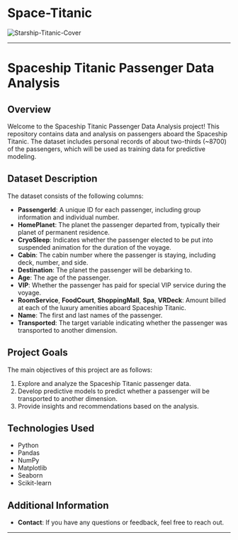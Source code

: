 # Space-Titanic

![Starship-Titanic-Cover](https://github.com/vishnu55510/Space-Titanic/assets/162179720/7eff1929-d23d-4928-8d2f-e8bedeaef177)

---

# Spaceship Titanic Passenger Data Analysis

## Overview
Welcome to the Spaceship Titanic Passenger Data Analysis project! This repository contains data and analysis on passengers aboard the Spaceship Titanic. The dataset includes personal records of about two-thirds (~8700) of the passengers, which will be used as training data for predictive modeling.

## Dataset Description
The dataset consists of the following columns:

- **PassengerId**: A unique ID for each passenger, including group information and individual number.
- **HomePlanet**: The planet the passenger departed from, typically their planet of permanent residence.
- **CryoSleep**: Indicates whether the passenger elected to be put into suspended animation for the duration of the voyage.
- **Cabin**: The cabin number where the passenger is staying, including deck, number, and side.
- **Destination**: The planet the passenger will be debarking to.
- **Age**: The age of the passenger.
- **VIP**: Whether the passenger has paid for special VIP service during the voyage.
- **RoomService**, **FoodCourt**, **ShoppingMall**, **Spa**, **VRDeck**: Amount billed at each of the luxury amenities aboard Spaceship Titanic.
- **Name**: The first and last names of the passenger.
- **Transported**: The target variable indicating whether the passenger was transported to another dimension.

## Project Goals
The main objectives of this project are as follows:
1. Explore and analyze the Spaceship Titanic passenger data.
2. Develop predictive models to predict whether a passenger will be transported to another dimension.
3. Provide insights and recommendations based on the analysis.



## Technologies Used
- Python
- Pandas
- NumPy
- Matplotlib
- Seaborn
- Scikit-learn

## Additional Information
- **Contact**: If you have any questions or feedback, feel free to reach out.

---
